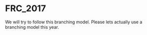 # FRC_2017

We will try to follow this branching model. Please lets actually use a branching model this year.
